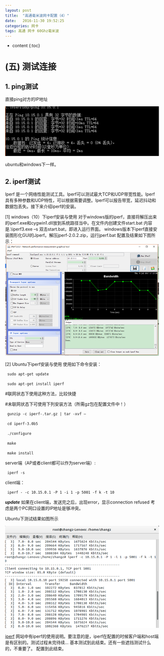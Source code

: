 ```yaml
---
layout: post
title:  "高通毫米波网卡配置（4）"
date:   2016-11-30 19:52:25
categories: 网卡
tags: 高通 网卡 60Ghz毫米波
---
```


* content
{:toc}


# (五)	测试连接
## 1. ping测试
直接ping对方的IP地址

 ![006](https://raw.githubusercontent.com/ZhangZheng2016/ZhangZheng2016.github.io/master/_posts/picture/006.png)

 ubuntu和windows下一样。

## 2. iperf测试
Iperf 是一个网络性能测试工具。Iperf可以测试最大TCP和UDP带宽性能。Iperf具有多种参数和UDP特性，可以根据需要调整。Iperf可以报告带宽，延迟抖动和数据包丢失。接下来介绍iperf的安装。

[1]	windows（10）下iperf安装与使用
对于windows版的iperf，直接将解压出来的iperf.exe和cygwin1.dll放到系统路径当中。在文件内创建文件start.bat 内容是.\iperf3.exe –s
双击start.bat，即进入运行界面。
windows版本下iperf直接安装图形化GUI的Jperf。解压jperf-2.0.2.zip，运行jperf.bat
配置及结果如下图所示：
![007](https://raw.githubusercontent.com/ZhangZheng2016/ZhangZheng2016.github.io/master/_posts/picture/007.png)
 
[2]	Ubuntu下iperf安装与使用
使用如下命令安装：

	 sudo apt-get update

	 sudo apt-get install iperf

#联网状态下使用这种方法，比较快捷

#未联网状态下可使用下列安装方法（所需gz包在配置文件中！）


	 gunzip -c iperf-.tar.gz | tar -xvf – 

	 cd iperf-3.0b5

	 ./configure 

	 make 

	 make install


server端（AP或者client都可以作为server端）:

	 iperf -s

client端：

	 iperf - -c 10.15.0.1 -P 1 -i 1 -p 5001 -f k -t 10

*******update*******
如果在client端，发送完之后，出现error，显示connection refused
考虑是两个PC网口设置的IP地址是够冲突。


Ubuntu下测试结果如图所示

![008](https://raw.githubusercontent.com/ZhangZheng2016/ZhangZheng2016.github.io/master/_posts/picture/008.png)

[iperf](https://iperf.fr/iperf-doc.php)
网站中有iperf的使用说明。要注意的是，iperf在配置的时候客户端和host端是有区别的。测试过程未完待续...
基本测试到此结束。还有一些遮挡测试什么的，不重要了。
配置到此结束。
